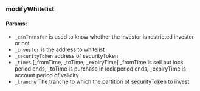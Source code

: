 ### modifyWhitelist  
#### Params:  

- `_canTransfer` is used to know whether the investor is restricted investor or not  
- `_investor` is the address to whitelist  
- `_securityToken` address of securityToken  
- `_times` [_fromTime, _toTime, _expiryTime] _fromTime is sell out lock period ends, _toTime is purchase in lock period ends, _expiryTime is account period of validity  
- `_tranche` The tranche to which the partition of securityToken to invest  


